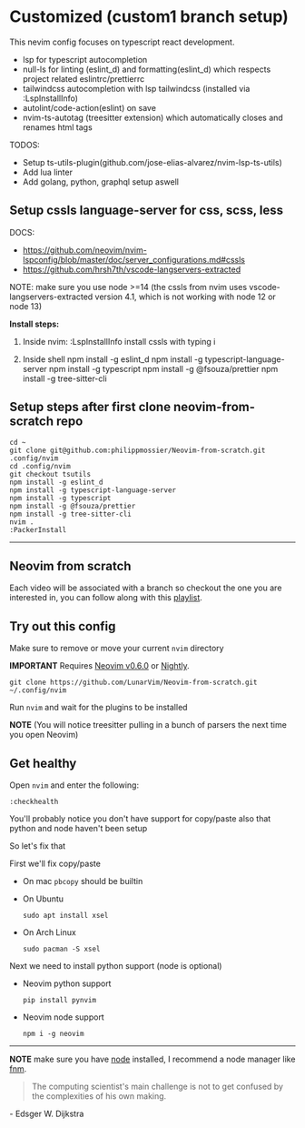 # Customized (custom1 branch setup)

This nevim config focuses on typescript react development. 
- lsp for typescript autocompletion
- null-ls for linting (eslint_d) and formatting(eslint_d) which respects project related eslintrc/prettierrc 
- tailwindcss autocompletion with lsp tailwindcss (installed via :LspInstallInfo)
- autolint/code-action(eslint) on save 
- nvim-ts-autotag (treesitter extension) which automatically closes and renames html tags  

TODOS:
- Setup ts-utils-plugin(github.com/jose-elias-alvarez/nvim-lsp-ts-utils)
- Add lua linter 
- Add golang, python, graphql setup aswell

## Setup cssls language-server for css, scss, less
DOCS: 
- https://github.com/neovim/nvim-lspconfig/blob/master/doc/server_configurations.md#cssls
- https://github.com/hrsh7th/vscode-langservers-extracted

NOTE: make sure you use node >=14 (the cssls from nvim uses vscode-langservers-extracted version 4.1, which is not working with node 12 or node 13)

**Install steps:**
1. Inside nvim:
:LspInstallInfo
install cssls with typing i

2. Inside shell
npm install -g eslint_d
npm install -g typescript-language-server
npm install -g typescript
npm install -g @fsouza/prettier
npm install -g tree-sitter-cli


## Setup steps after first clone neovim-from-scratch repo

```
cd ~
git clone git@github.com:philippmossier/Neovim-from-scratch.git .config/nvim
cd .config/nvim 
git checkout tsutils
npm install -g eslint_d
npm install -g typescript-language-server
npm install -g typescript
npm install -g @fsouza/prettier
npm install -g tree-sitter-cli
nvim .
:PackerInstall
```

---

## Neovim from scratch

Each video will be associated with a branch so checkout the one you are interested in, you can follow along with this [playlist](https://www.youtube.com/watch?v=ctH-a-1eUME&list=PLhoH5vyxr6Qq41NFL4GvhFp-WLd5xzIzZ).

## Try out this config

Make sure to remove or move your current `nvim` directory

**IMPORTANT** Requires [Neovim v0.6.0](https://github.com/neovim/neovim/releases/tag/v0.6.0) or [Nightly](https://github.com/neovim/neovim/releases/tag/nightly). 
```
git clone https://github.com/LunarVim/Neovim-from-scratch.git ~/.config/nvim
```

Run `nvim` and wait for the plugins to be installed 

**NOTE** (You will notice treesitter pulling in a bunch of parsers the next time you open Neovim) 

## Get healthy

Open `nvim` and enter the following:

```
:checkhealth
```

You'll probably notice you don't have support for copy/paste also that python and node haven't been setup

So let's fix that

First we'll fix copy/paste

- On mac `pbcopy` should be builtin

- On Ubuntu

  ```
  sudo apt install xsel
  ```

- On Arch Linux

  ```
  sudo pacman -S xsel
  ```

Next we need to install python support (node is optional)

- Neovim python support

  ```
  pip install pynvim
  ```

- Neovim node support

  ```
  npm i -g neovim
  ```
---

**NOTE** make sure you have [node](https://nodejs.org/en/) installed, I recommend a node manager like [fnm](https://github.com/Schniz/fnm).

> The computing scientist's main challenge is not to get confused by the complexities of his own making. 

\- Edsger W. Dijkstra
